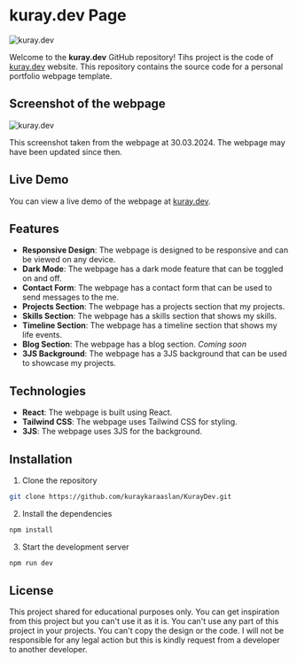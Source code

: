 # kuray.dev Page

![kuray.dev](/static/kuraymain.gif)

Welcome to the **kuray.dev** GitHub repository! Tihs project is the code of [kuray.dev](https://kuray.dev) website. This repository contains the source code for a personal portfolio webpage template. 



## Screenshot of the webpage

![kuray.dev](/static/kuraydev.gif)

This screenshot taken from the webpage at 30.03.2024. The webpage may have been updated since then.

## Live Demo

You can view a live demo of the webpage at [kuray.dev](https://kuray.dev).

## Features

- **Responsive Design**: The webpage is designed to be responsive and can be viewed on any device.
- **Dark Mode**: The webpage has a dark mode feature that can be toggled on and off.
- **Contact Form**: The webpage has a contact form that can be used to send messages to the me.
- **Projects Section**: The webpage has a projects section that my projects.
- **Skills Section**: The webpage has a skills section that shows my skills.
- **Timeline Section**: The webpage has a timeline section that shows my life events.
- **Blog Section**: The webpage has a blog section. *Coming soon*
- **3JS Background**: The webpage has a 3JS background that can be used to showcase my projects.

## Technologies

- **React**: The webpage is built using React.
- **Tailwind CSS**: The webpage uses Tailwind CSS for styling.
- **3JS**: The webpage uses 3JS for the background.

## Installation
1. Clone the repository
```bash
git clone https://github.com/kuraykaraaslan/KurayDev.git
```

2. Install the dependencies
```bash
npm install
```

3. Start the development server
```bash
npm run dev
```

## License

This project shared for educational purposes only. You can get inspiration from this project but you can't use it as it is. You can't use any part of this project in your projects. You can't copy the design or the code. I will not be responsible for any legal action but this is kindly request from a developer to another developer.